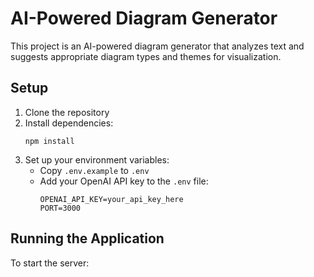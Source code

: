 # AI-Powered Diagram Generator

This project is an AI-powered diagram generator that analyzes text and suggests appropriate diagram types and themes for visualization.

## Setup

1. Clone the repository
2. Install dependencies:
   ```
   npm install
   ```
3. Set up your environment variables:
   - Copy `.env.example` to `.env`
   - Add your OpenAI API key to the `.env` file:
     ```
     OPENAI_API_KEY=your_api_key_here
     PORT=3000
     ```

## Running the Application

To start the server:
